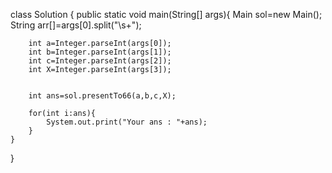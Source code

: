 
class Solution {
	public static void main(String[] args){
		Main sol=new Main();
		String arr[]=args[0].split("\\s+");
		
		
		int a=Integer.parseInt(args[0]);
		int b=Integer.parseInt(args[1]);
		int c=Integer.parseInt(args[2]);
		int X=Integer.parseInt(args[3]);
		
		
		int ans=sol.presentTo66(a,b,c,X);
		
		for(int i:ans){
			System.out.print("Your ans : "+ans);
		}
	}
}


